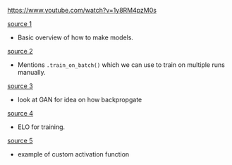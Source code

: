 
https://www.youtube.com/watch?v=1y8RM4pzM0s

[source 1](https://machinelearningmastery.com/three-ways-to-build-machine-learning-models-in-keras/)
- Basic overview of how to make models.

[source 2](https://stackoverflow.com/questions/49100556/what-is-the-use-of-train-on-batch-in-keras)
- Mentions `.train_on_batch()` which we can use to train on multiple runs manually.

[source 3](https://www.digitalocean.com/community/tutorials/implementing-gans-in-tensorflow)
- look at GAN for idea on how backpropgate

[source 4](https://huggingface.co/learn/deep-rl-course/en/unit7/self-play)
- ELO for training.

[source 5](https://stackoverflow.com/questions/63471781/making-custom-activation-function-in-tensorflow-2-0)
- example of custom activation function
